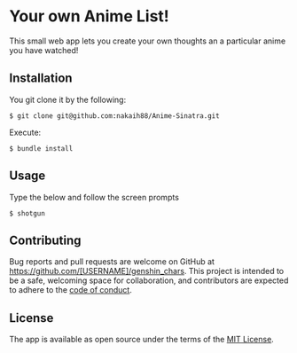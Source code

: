 # Your own Anime List!

This small web app lets you create your own thoughts an a particular anime you have watched!

## Installation

You git clone it by the following:

    $ git clone git@github.com:nakaih88/Anime-Sinatra.git

Execute:

    $ bundle install

## Usage

Type the below and follow the screen prompts

    $ shotgun

## Contributing

Bug reports and pull requests are welcome on GitHub at https://github.com/[USERNAME]/genshin_chars. This project is intended to be a safe, welcoming space for collaboration, and contributors are expected to adhere to the [code of conduct](https://github.com/[USERNAME]/Anime-Sinatra/blob/master/CODE_OF_CONDUCT.md).

## License

The app is available as open source under the terms of the [MIT License](https://opensource.org/licenses/MIT).
